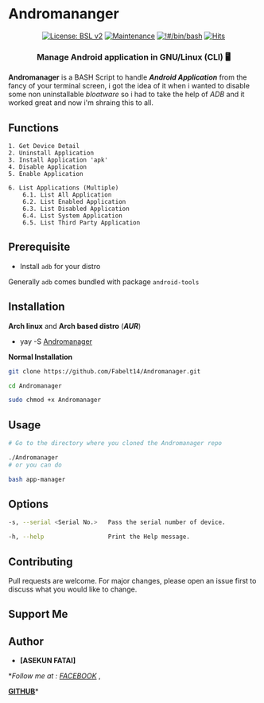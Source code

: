 # Andromananger

<div align="center" markdown="1">

[![License: BSL v2](https://img.shields.io/badge/License-BSLv2-blue.svg)](https://www.gnu.org/licenses/bsl-2.0)
[![Maintenance](https://img.shields.io/badge/Maintained%3F-yes-green.svg)](https://gitHub.com/Fabelt14/Andromanager/graphs/commit-activity)
[![!#/bin/bash](https://img.shields.io/badge/-%23!%2Fbin%2Fbash-1f425f.svg)](https://www.gnu.org/software/bash/)
[![Hits](https://hits.seeyoufarm.com/api/count/incr/badge.svg?url=https%3A%2F%2Fgithub.com%2Fabelt14%Andromanager&count_bg=%2379C83D&title_bg=%23555555&icon=&icon_color=%23E7E7E7&title=Hits&edge_flat=false)](https://ashwini.codes)

</div>


<h3 align="center">Manage Android application in GNU/Linux (CLI) 🖥️</h3>

<p markdown="1">

**Andromanager** is a BASH Script to handle **_Android Application_** from the fancy of your terminal screen, i got the idea of it when i wanted to disable some non uninstallable _bloatware_ so i had to take the help of _ADB_ and it worked great and now i'm shraing this to all.

</p>

## Functions

```
1. Get Device Detail
2. Uninstall Application
3. Install Application 'apk'
4. Disable Application
5. Enable Application

6. List Applications (Multiple)
    6.1. List All Application
    6.2. List Enabled Application
    6.3. List Disabled Application
    6.4. List System Application
    6.5. List Third Party Application
```


## Prerequisite

* Install ```adb``` for your distro

Generally ```adb``` comes bundled with package ```android-tools``` 


## Installation

**Arch linux** and **Arch based distro** (**_AUR_**)

- yay -S [Andromanager](https://aur.archlinux.org/packages/Andromanager/)

**Normal Installation**

```bash
git clone https://github.com/Fabelt14/Andromanager.git

cd Andromanager

sudo chmod +x Andromanager
```

## Usage

```bash
# Go to the directory where you cloned the Andromanager repo

./Andromanager
# or you can do

bash app-manager
```

## Options

```bash
-s, --serial <Serial No.>   Pass the serial number of device.

-h, --help                  Print the Help message.
```

## Contributing

Pull requests are welcome. For major changes, please open an issue first to discuss what you would like to change.

## Support Me



## Author

* **[ASEKUN FATAI]**

**Follow me at : *[FACEBOOK](https://www.facebook.com/Asekunfabelt.omotunde.bestprof)** , 

**[GITHUB](https://github.com/Fabelt14)***
